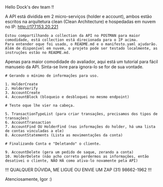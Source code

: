 Hello Dock's dev team !!

A API está dividida em 2 micro-serviços (holder e account), ambos estão escritos na arquitetura clean (Clean Architecture) e hospedadas em nuvem no IP: http://177.153.20.221

    Estou compartilhando a collection da API no POSTMAN para maior comodidade, está collection está direcionada para o IP acima.
    Para entender oque foi usado, o README.md e o manifesto.yaml ajudarão.
    Além de disponível em nuvem, o projeto pode ser testado localmente, as instruções estão no README.md.

Apenas para maior comodidade do avaliador, aqui está um tutorial para fácil manuseio da API.
Sinta-se livre para ignora-lo se for de sua vontade.

    # Gerando o mínimo de informações para uso.

    1. HolderCreate
    2. HolderVerify
    3. AccountCreate
    4. AccountBlock (bloqueio e desbloquei no mesmo endpoint)

    # Teste oque lhe vier na cabeça.

    5. TransactionTypeList (para criar transações, precisamos dos tipos de transações)
    6. AccountTransaction
    7. AccountFind OU HolderFind (nas informações do holder, há uma lista de contas vinculadas a ele)
    8. AccountStatements (Lista as movimentações da conta)

    # Finalizando Conta e "Deletando" o cliente.

    9. AccountDelete (gera um pedido de saque, zerando a conta)
    10. HolderDelete (não acho correto perdermos as informações, então desativei o cliente, NÃO HÁ como ativa-lo novamente pela API)    
    
!!! QUALQUER DÚVIDA, ME LIGUE OU ENVIE UM ZAP (31) 98662-1962 !!!

Atenciosamente, Igor :) 
